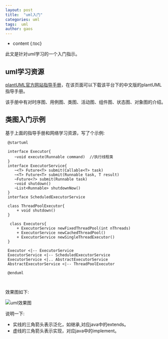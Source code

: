 ```yaml
---
layout: post
title:  "uml入门"
categories: uml
tags:  uml
author: gaos
---
```


* content
{:toc}

此文是针对uml学习的一个入门指示。




## uml学习资源
[plantUML官方网站指导手册](http://plantuml.com/download)，在该页面可以下载该平台下的中文版的plantUML指导手册。

该手册中有对时序图、用例图、类图、活动图、组件图、状态图、对象图的介绍。

## 类图入门示例
基于上面的指导手册和网络学习资源，写了个示例:
```
 @startuml  
 
 interface Executor{
 	~void execute(Runnable command)  //执行线程类
 }
 interface ExecutorService{
 	~<T> Future<T> submit(Callable<T> task)
 	~<T> Future<T> submit(Runnable task, T result)
 	~Future<?> submit(Runnable task)
 	~void shutdown()
 	~List<Runnable> shutdownNow()
 }
 interface ScheduledExecutorService
 
 class ThreadPoolExecutor{
	 + void shutdown()
 }
 
  class Executors{
	 + ExecutorService newFixedThreadPool(int nThreads)
	 + ExecutorService newCachedThreadPool()
	 + ExecutorService newSingleThreadExecutor()
 }
 
 Executor <|-- ExecutorService 
 ExecutorService <|-- ScheduledExecutorService
 ExecutorService <|.. AbstractExecutorService
 AbstractExecutorService <|-- ThreadPoolExecutor

 @enduml
 
 
```
效果图如下:

![uml效果图](http://images2015.cnblogs.com/blog/822071/201707/822071-20170702190444774-1277063148.png)

说明一下:

- 实线的三角箭头表示泛化，如继承,对应java中的extends。
- 虚线的三角箭头表示实现，对应java中的implement。